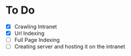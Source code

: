 # To Do
- [X] Crawling Intranet
- [X] Url Indexing
- [ ] Full Page Indexing
- [ ] Creating server and hosting it on the intranet
